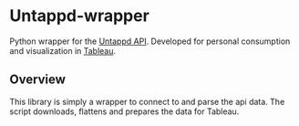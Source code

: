 Untappd-wrapper
===============

Python wrapper for the [Untappd API](https://untappd.com/api). Developed for personal consumption and visualization in [Tableau](https://public.tableau.com/profile/andy.miller#!/vizhome/PittsburghBrewingScene/PittsburghCraftBrewing).

## Overview

This library is simply a wrapper to connect to and parse the api data.  The script downloads, flattens and prepares the data for Tableau.